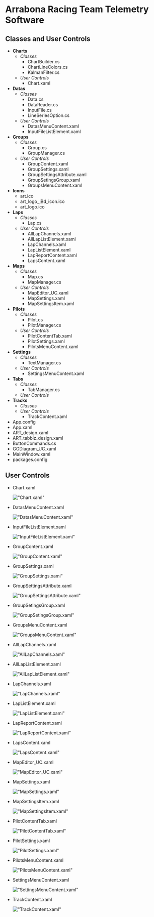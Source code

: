 # Arrabona Racing Team Telemetry Software

## Classes and User Controls

- **Charts**
  - *Classes*
    - ChartBuilder.cs
    - ChartLineColors.cs
    - KalmanFilter.cs
  - *User Controls*
    - Chart.xaml
- **Datas**
  - *Classes*
    - Data.cs
    - DataReader.cs
    - InputFile.cs
    - LineSeriesOption.cs
  - *User Controls*
    - DatasMenuContent.xaml
    - InputFileListElement.xaml
- **Groups**
  - *Classes*
    - Group.cs
    - GroupManager.cs
  - *User Controls*
    - GroupContent.xaml
    - GroupSettings.xaml
    - GroupSettingsAttribute.xaml
    - GroupSetingsGroup.xaml
    - GroupsMenuContent.xaml
- **Icons**
  - art.ico
  - art_logo_jBd_icon.ico
  - art_logo.ico
- **Laps**
  - *Classes*
    - Lap.cs
  - *User Controls*
    - AllLapChannels.xaml
    - AllLapListElement.xaml
    - LapChannels.xaml
    - LapListElement.xaml
    - LapReportContent.xaml
    - LapsContent.xaml
- **Maps**
  - *Classes*
    - Map.cs
    - MapManager.cs
  - *User Controls*
    - MapEditor_UC.xaml
    - MapSettings.xaml
    - MapSettingsItem.xaml
- **Pilots**
  - *Classes*
    - Pilot.cs
    - PilotManager.cs
  - *User Controls*
    - PilotContentTab.xaml
    - PilotSettings.xaml
    - PilotsMenuContent.xaml
- **Settings**
  - *Classes*
    - TextManager.cs
  - *User Controls*
    - SettingsMenuContent.xaml
- **Tabs**
  - *Classes*
    - TabManager.cs
  - *User Controls*
- **Tracks**
  - *Classes*
  - *User Controls*
    - TrackContent.xaml
- App.config
- App.xaml
- ART_design.xaml
- ART_tabblz_design.xaml
- ButtonCommands.cs
- GGDiagram_UC.xaml
- MainWindow.xaml
- packages.config

<!-- pagebreak -->

## User Controls

- Chart.xaml

  !["Chart.xaml"](images/chart.PNG)
- DatasMenuContent.xaml

  !["DatasMenuContent.xaml"](images/datas_menu_content.PNG)
- InputFileListElement.xaml

  !["InputFileListElement.xaml"](images/input_file_list_element.PNG)
- GroupContent.xaml

  !["GroupContent.xaml"](images/group_content.PNG)
- GroupSettings.xaml

  !["GroupSettings.xaml"](images/group_settings.PNG)
- GroupSettingsAttribute.xaml

  !["GroupSettingsAttribute.xaml"](images/group_settings_attribute.PNG)
- GroupSetingsGroup.xaml

  !["GroupSetingsGroup.xaml"](images/group_settings_group.PNG)
- GroupsMenuContent.xaml

  !["GroupsMenuContent.xaml"](images/groups_menu_content.PNG)
- AllLapChannels.xaml

  !["AllLapChannels.xaml"](images/all_lap_channels.PNG)
- AllLapListElement.xaml

  !["AllLapListElement.xaml"](images/all_lap_list_element.PNG)
- LapChannels.xaml

  !["LapChannels.xaml"](images/lap_channels.PNG)
- LapListElement.xaml

  !["LapListElement.xaml"](images/lap_list_element.PNG)
- LapReportContent.xaml

  !["LapReportContent.xaml"](images/lap_report_content.PNG)
- LapsContent.xaml

  !["LapsContent.xaml"](images/laps_content.PNG)
- MapEditor_UC.xaml

  !["MapEditor_UC.xaml"](images/map_editor_uc.PNG)
- MapSettings.xaml

  !["MapSettings.xaml"](images/map_settings.PNG)
- MapSettingsItem.xaml

  !["MapSettingsItem.xaml"](images/map_settings_item.PNG)
- PilotContentTab.xaml

  !["PilotContentTab.xaml"](images/pilot_content_tab.PNG)
- PilotSettings.xaml

  !["PilotSettings.xaml"](images/pilot_settings.PNG)
- PilotsMenuContent.xaml

  !["PilotsMenuContent.xaml"](images/pilots_menu_content.PNG)
- SettingsMenuContent.xaml

  !["SettingsMenuContent.xaml"](images/settings_menu_content.PNG)
- TrackContent.xaml

  !["TrackContent.xaml"](images/track_content.PNG)

